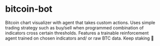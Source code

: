 # bitcoin-bot
Bitcoin chart visualizer with agent that takes custom actions. Uses simple trading strategy such as buy/sell when programmed combination of indicators cross certain thresholds. Features a trainable reinforcement agent trained on chosen indicators and/ or raw BTC data. Keep staking 💎
